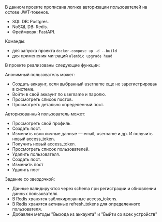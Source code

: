 В данном проекте прописана логика авторизации пользователей на остове JWT-токенов. 

- SQL DB: Postgres.
- NoSQL DB: Redis.
- Фреймворк: FastAPI.

Команды:
- для запуска проекта
`docker-compose up -d --build`
- для применения миграций
`alembic upgrade head`


В проекте реализованы следующие функции:

Анонимный пользователь может:

- Создать аккаунт, если выбранный username еще не зарегистрирован в системе.
- Войти в свой аккаунт по username и паролю.
- Просмотреть список постов. 
- Просмотреть детально определенный пост.


Авторизованный пользователь может:

- Просмотреть свой профиль.
- Создать пост.
- Изменить свои личные данные — email, username и др. И получить новый access_token.
- Получить новый access_token. 
- Просмотреть список пользователей.
- Удалить пользователя.
- Создать пост.
- Изменить пост
- Удалить пост


Задание со звездочкой:
- Данные валидируются через schema при регистрации и обновлении данных пользователя.
- В Redis хранятся заблокированные access_tokens.
- В Redis хранятся активные refresh_tokens для определенного пользователя.
- Добавлен методы "Выхода из аккаунта" и "Выйти со всех устройств"
